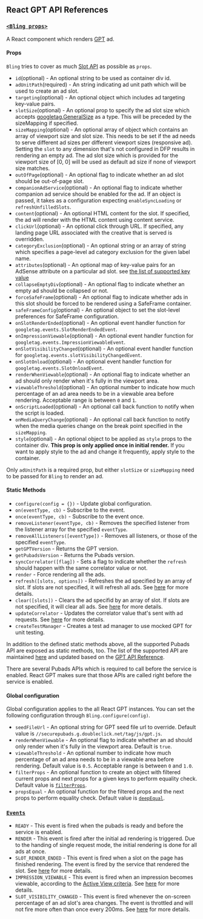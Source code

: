 ## React GPT API References

### <a id='Bling'></a>[`<Bling props>`](#Bling)

A React component which renders [GPT](https://support.google.com/dfp_sb/answer/1649768?hl=en) ad.

#### Props

`Bling` tries to cover as much [Slot API](https://developers.google.com/doubleclick-gpt/reference#googletagslot) as possible as `props`.

- `id`(optional) - An optional string to be used as container div id.
- `adUnitPath`(required) - An string indicating ad unit path which will be used to create an ad slot.
- `targeting`(optional) - An optional object which includes ad targeting key-value pairs.
- `slotSize`(optional) - An optional prop to specify the ad slot size which accepts [googletag.GeneralSize](https://developers.google.com/doubleclick-gpt/reference#googletag.GeneralSize) as a type. This will be preceded by the sizeMapping if specified.
- `sizeMapping`(optional) - An optional array of object which contains an array of viewport size and slot size. This needs to be set if the ad needs to serve different ad sizes per different viewport sizes (responsive ad). Setting the `slot` to any dimension that's not configured in DFP results in rendering an empty ad. The ad slot size which is provided for the viewport size of [0, 0] will be used as default ad size if none of viewport size matches.
- `outOfPage`(optional) - An optional flag to indicate whether an ad slot should be out-of-page slot.
- `companionAdService`(optional) - An optional flag to indicate whether companion ad service should be enabled for the ad. If an object is passed, it takes as a configuration expecting `enableSyncLoading` or `refreshUnfilledSlots`.
- `content`(optional) - An optional HTML content for the slot. If specified, the ad will render with the HTML content using content service.
- `clickUrl`(optional) - An optional click through URL. If specified, any landing page URL associated with the creative that is served is overridden.
- `categoryExclusion`(optional) - An optional string or an array of string which specifies a page-level ad category exclusion for the given label name.
- `attributes`(optional) - An optional map of key-value pairs for an AdSense attribute on a particular ad slot. see [the list of supported key value](https://developers.google.com/doubleclick-gpt/adsense_attributes#adsense_parameters.googletag.Slot)
- `collapseEmptyDiv`(optional) - An optional flag to indicate whether an empty ad should be collapsed or not.
- `forceSafeFrame`(optional) - An optional flag to indicate whether ads in this slot should be forced to be rendered using a SafeFrame container.
- `safeFrameConfig`(optional) - An optional object to set the slot-level preferences for SafeFrame configuration.
- `onSlotRenderEnded`(optional) - An optional event handler function for `googletag.events.SlotRenderEndedEvent`.
- `onImpressionViewable`(optional) - An optional event handler function for `googletag.events.ImpressionViewableEvent`.
- `onSlotVisibilityChanged`(optional) - An optional event handler function for `googletag.events.slotVisibilityChangedEvent`.
- `onSlotOnload`(optional) - An optional event handler function for `googletag.events.SlotOnloadEvent`.
- `renderWhenViewable`(optional) - An optional flag to indicate whether an ad should only render when it's fully in the viewport area.
- `viewableThreshold`(optional) - An optional number to indicate how much percentage of an ad area needs to be in a viewable area before rendering. Acceptable range is between `0` and `1`.
- `onScriptLoaded`(optional) - An optional call back function to notify when the script is loaded.
- `onMediaQueryChange`(optional) - An optional call back function to notify when the media queries change on the break point specified in the `sizeMapping`.
- `style`(optional) - An optional object to be applied as `style` props to the container div. **This prop is only applied once in initial render.** If you want to apply style to the ad and change it frequently, apply style to the container.

Only `adUnitPath` is a required prop, but either `slotSize` or `sizeMapping` need to be passed for `Bling` to render an ad.

#### Static Methods

- `configure(config = {})` - Update global configuration.
- `on(eventType, cb)` - Subscribe to the event.
- `once(eventType, cb)` - Subscribe to the event once.
- `removeListener(eventType, cb)` - Removes the specified listener from the listener array for the specified `eventType`.
- `removeAllListeners([eventType])` - Removes all listeners, or those of the specified `eventType`.
- `getGPTVersion` - Returns the GPT version.
- `getPubadsVersion` - Returns the Pubads version.
- `syncCorrelator([flag])` - Sets a flag to indicate whether the `refresh` should happen with the same correlator value or not.
- `render` - Force rendering all the ads.
- `refresh([slots, options])` - Refreshes the ad specified by an array of slot. If slots are not specified, it will refresh all ads. See [here](https://developers.google.com/doubleclick-gpt/reference#googletag.PubAdsService_refresh) for more details.
- `clear([slots])` - Clears the ad specifid by an array of slot. If slots are not specified, it will clear all ads. See [here](https://developers.google.com/doubleclick-gpt/reference#googletagpubadsservice) for more details.
- `updateCorrelator` - Updates the correlator value that's sent with ad requests. See [here](https://developers.google.com/doubleclick-gpt/reference#googletag.PubAdsService_updateCorrelator) for more details.
- `createTestManager` - Creates a test ad manager to use mocked GPT for unit testing.

In addition to the defined static methods above, all the supported Pubads API are exposed as static methods, too.
The list of the supported API are maintained [here](https://github.com/nfl/react-gpt/blob/master/src/createManager.js#L9) and updated based on the [GPT API Reference](https://developers.google.com/doubleclick-gpt/reference).

There are several Pubads APIs which is required to call before the service is enabled.
React GPT makes sure that those APIs are called right before the service is enabled.

#### Global configuration

Global configuration applies to the all React GPT instances. You can set the following configuration through `Bling.configure(config)`.

- `seedFileUrl` - An optional string for GPT seed file url to override. Default value is `//securepubads.g.doubleclick.net/tag/js/gpt.js`.
- `renderWhenViewable` - An optional flag to indicate whether an ad should only render when it's fully in the viewport area. Default is `true`.
- `viewableThreshold` - An optional number to indicate how much percentage of an ad area needs to be in a viewable area before rendering. Default value is `0.5`. Acceptable range is between `0` and `1.0`.
- `filterProps` - An optional function to create an object with filtered current props and next props for a given keys to perform equality check. Default value is [`filterProps`](../../src/utils/filterProps.js).
- `propsEqual` - An optional function for the filtered props and the next props to perform equality check. Default value is [`deepEqual`](https://github.com/substack/node-deep-equal).

### <a id='Events'></a>[`Events`](#Events)

- `READY` - This event is fired when the pubads is ready and before the service is enabled.
- `RENDER` - This event is fired after the initial ad rendering is triggered. Due to the handing of single request mode, the initial rendering is done for all ads at once.
- `SLOT_RENDER_ENDED` - This event is fired when a slot on the page has finished rendering. The event is fired by the service that rendered the slot. See [here](https://developers.google.com/doubleclick-gpt/reference#googletageventsslotrenderendedevent) for more details.
- `IMPRESSION_VIEWABLE` - This event is fired when an impression becomes viewable, according to the [Active View criteria](https://support.google.com/dfp_premium/answer/4574077?hl=en). See [here](https://developers.google.com/doubleclick-gpt/reference#googletageventsimpressionviewableevent) for more details.
- `SLOT_VISIBILITY_CHANGED` - This event is fired whenever the on-screen percentage of an ad slot's area changes. The event is throttled and will not fire more often than once every 200ms. See [here](https://developers.google.com/doubleclick-gpt/reference#googletageventsslotvisibilitychangedevent) for more details.

